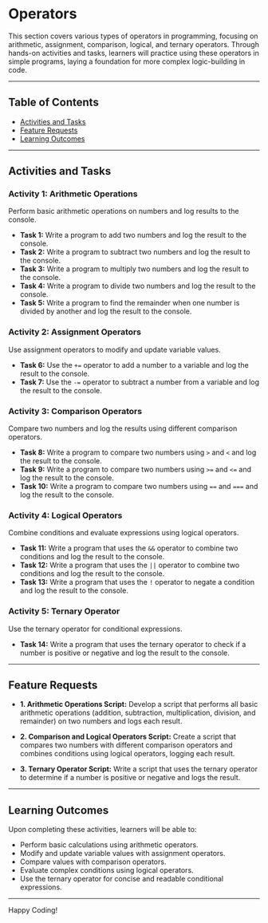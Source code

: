 
# Operators

This section covers various types of operators in programming, focusing on arithmetic, assignment, comparison, logical, and ternary operators. Through hands-on activities and tasks, learners will practice using these operators in simple programs, laying a foundation for more complex logic-building in code.

---

## Table of Contents
- [Activities and Tasks](#activities-and-tasks)
- [Feature Requests](#feature-requests)
- [Learning Outcomes](#learning-outcomes)

---

## Activities and Tasks

### Activity 1: Arithmetic Operations
Perform basic arithmetic operations on numbers and log results to the console.

- **Task 1:** Write a program to add two numbers and log the result to the console.
- **Task 2:** Write a program to subtract two numbers and log the result to the console.
- **Task 3:** Write a program to multiply two numbers and log the result to the console.
- **Task 4:** Write a program to divide two numbers and log the result to the console.
- **Task 5:** Write a program to find the remainder when one number is divided by another and log the result to the console.

### Activity 2: Assignment Operators
Use assignment operators to modify and update variable values.

- **Task 6:** Use the `+=` operator to add a number to a variable and log the result to the console.
- **Task 7:** Use the `-=` operator to subtract a number from a variable and log the result to the console.

### Activity 3: Comparison Operators
Compare two numbers and log the results using different comparison operators.

- **Task 8:** Write a program to compare two numbers using `>` and `<` and log the result to the console.
- **Task 9:** Write a program to compare two numbers using `>=` and `<=` and log the result to the console.
- **Task 10:** Write a program to compare two numbers using `==` and `===` and log the result to the console.

### Activity 4: Logical Operators
Combine conditions and evaluate expressions using logical operators.

- **Task 11:** Write a program that uses the `&&` operator to combine two conditions and log the result to the console.
- **Task 12:** Write a program that uses the `||` operator to combine two conditions and log the result to the console.
- **Task 13:** Write a program that uses the `!` operator to negate a condition and log the result to the console.

### Activity 5: Ternary Operator
Use the ternary operator for conditional expressions.

- **Task 14:** Write a program that uses the ternary operator to check if a number is positive or negative and log the result to the console.

---

## Feature Requests

- **1. Arithmetic Operations Script:** Develop a script that performs all basic arithmetic operations (addition, subtraction, multiplication, division, and remainder) on two numbers and logs each result.
  
- **2. Comparison and Logical Operators Script:** Create a script that compares two numbers with different comparison operators and combines conditions using logical operators, logging each result.

- **3. Ternary Operator Script:** Write a script that uses the ternary operator to determine if a number is positive or negative and logs the result.

---

## Learning Outcomes 

Upon completing these activities, learners will be able to:

- Perform basic calculations using arithmetic operators.
- Modify and update variable values with assignment operators.
- Compare values with comparison operators.
- Evaluate complex conditions using logical operators.
- Use the ternary operator for concise and readable conditional expressions.

--- 

Happy Coding!
```

